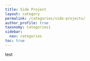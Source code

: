 ```yaml
---
title: Side Project
layout: category
permalink: /categories/side-projects/
author_profile: true
taxonomy: Categories1
sidebar:
  nav: categories
toc: true
---
```

test 